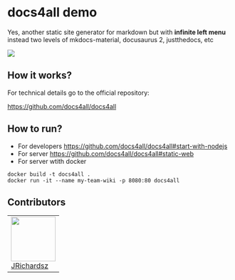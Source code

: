 # docs4all demo

Yes, another static site generator for markdown but with **infinite left menu** instead two levels of mkdocs-material, docusaurus 2, justthedocs, etc

![](https://avatars.githubusercontent.com/u/101013016?s=400&u=e1ca8d2e0c8bb40784fa75586099e22050a42218&v=4)

## How it works?
For technical details go to the official repository:

https://github.com/docs4all/docs4all

## How to run?

- For developers https://github.com/docs4all/docs4all#start-with-nodejs
- For server https://github.com/docs4all/docs4all#static-web
- For server wtith docker

```
docker build -t docs4all .
docker run -it --name my-team-wiki -p 8080:80 docs4all
```


## Contributors

<table>
  <tbody>
    <td>
      <img src="https://avatars0.githubusercontent.com/u/3322836?s=460&v=4" width="100px;"/>
      <br />
      <label><a href="http://jrichardsz.github.io/">JRichardsz</a></label>
      <br />
    </td>    
  </tbody>
</table>
